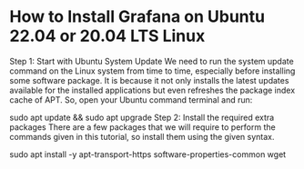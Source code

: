 # How to Install Grafana on Ubuntu 22.04 or 20.04 LTS Linux
Step 1: Start with Ubuntu System Update
We need to run the system update command on the  Linux system from time to time, especially before  installing some software package. It is because it not only installs the latest updates available for the  installed applications but even refreshes the package index cache of APT. So, open your  Ubuntu command terminal and run:

sudo apt update && sudo apt upgrade
Step 2: Install the required extra packages
There are a few packages that we will require to perform the commands given in this tutorial, so install them using the given syntax.

sudo apt install -y apt-transport-https software-properties-common wget
